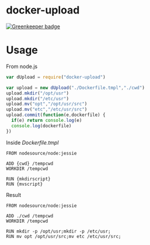docker-upload
===

[![Greenkeeper badge](https://badges.greenkeeper.io/retrohacker/dupload.svg)](https://greenkeeper.io/)

# Usage

From node.js

```js
var dUpload = require("docker-upload")

var upload = new dUpload("./Dockerfile.tmpl","./cwd")
upload.mkdir("/opt/usr")
upload.mkdir("/etc/usr")
upload.mv("opt","/opt/usr/src")
upload.mv("etc","/etc/usr/src")
upload.commit(function(e,dockerfile) {
  if(e) return console.log(e)
  console.log(dockerfile)
})
```

Inside _Dockerfile.tmpl_

```text
FROM nodesource/node:jessie

ADD {cwd} /tempcwd
WORKDIR /tempcwd

RUN {mkdirscript}
RUN {mvscript}
```

Result

```
FROM nodesource/node:jessie

ADD ./cwd /tempcwd
WORKDIR /tempcwd

RUN mkdir -p /opt/usr;mkdir -p /etc/usr;
RUN mv opt /opt/usr/src;mv etc /etc/usr/src;
```

